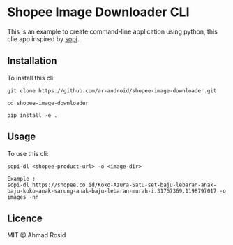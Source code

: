 # Shopee Image Downloader CLI

This is an example to create command-line application using python, this clie app inspired by [sopi](https://github.com/esafirm/sopi).

## Installation

To install this cli:
```
git clone https://github.com/ar-android/shopee-image-downloader.git

cd shopee-image-downloader

pip install -e .
```

## Usage

To use this cli:
```
sopi-dl <shopee-product-url> -o <image-dir>

Example :
sopi-dl https://shopee.co.id/Koko-Azura-Satu-set-baju-lebaran-anak-baju-koko-anak-sarung-anak-baju-lebaran-murah-i.31767369.1198797017 -o images -nn
```

## Licence

MIT @ Ahmad Rosid